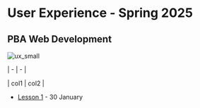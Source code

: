 # User Experience - Spring 2025
## PBA Web Development
![ux_small](https://github.com/user-attachments/assets/301941d6-924d-424f-9c95-b3a431c98f0b)

| - | - |

| col1 | col2 |

- [Lesson 1](https://github.com/arturomorarioja-kea/WD_UX_F25/blob/main/Lesson01/README.md) - 30 January
